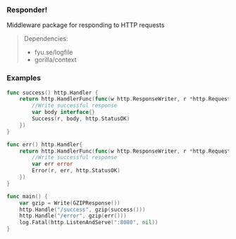### Responder!
Middleware package for responding to HTTP requests

> Dependencies:
> - fyu.se/logfile
> - gorilla/context

### Examples

```go
func success() http.Handler {
    return http.HandlerFunc(func(w http.ResponseWriter, r *http.Request) {
	    //Write successful response
        var body interface{}
	    Success(r, body, http.StatusOK)
    })
}

func err() http.Handler{
    return http.HandlerFunc(func(w http.ResponseWriter, r *http.Request) {
        //Write successful response
        var err error
        Error(r, err, http.StatusOK)
    })
}

func main() {
    var gzip = Write(GZIPResponse())
    http.Handle("/success", gzip(success()))
    http.Handle("/error", gzip(err()))
    log.Fatal(http.ListenAndServe(":8080", nil))
}
```
